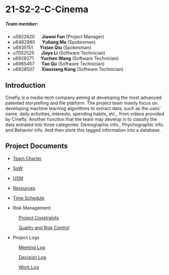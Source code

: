 # 21-S2-2-C-Cinema

##### Team member:
* u5922620 &emsp; **Jiawei Fan** (Project Manager)
* u6462980 &emsp; **Yuliang Ma** (Spokesman)
* u6935151 &emsp; **Yixian Qiu** (Spokesman)
* u7052525 &emsp; **Jiaye Li** (Software Technician)
* u6928271 &emsp; **Yuchen Wang** (Software Technician)
* u6965457 &emsp; **Tao Qu** (Software Technician)
* u6828507 &emsp; **Xiaoxiang Kong** (Software Technician)

## Introduction
Cinefly is a media-tech company aiming at developing the most advanced patented storytelling and file platform. The project team mainly focus on developing machine learning algorithms to extract data, such as the uses' name, daily activities, interests, spending habits, etc., from videos provided by Cinefly. Another function that the team may develop is to classify the data extrated into three categories: Demographic info., Phychographic info. and Behavior info. And then store this tagged information into a database.

## Project Documents
*  [Team Charter](01_Team_Charter/)
*  [SoW](07_Statement%20of%20Work/)
*  [USM](09_Time_Schedule/USM_cinema.jpg)
*  [Resources](06_Resources/Tools_and_Resources.md)
*  [Time Schedule](09_Time_Schedule/)
*  Risk Management

   &emsp;  [Project Constraints](02%20Constraints/)
   
   &emsp;  [Quality and Risk Control](03%20Quaility%20and%20Risk%20Control/)
*  Project Logs  

   &emsp;  [Meeting Log](05_Meeting_Minutes/)
   
   &emsp;  [Decision Log](04_Decision_Making/Decision_logs.md)
   
   &emsp;  [Work Log](10_Work_Log/Work_Log.md)
